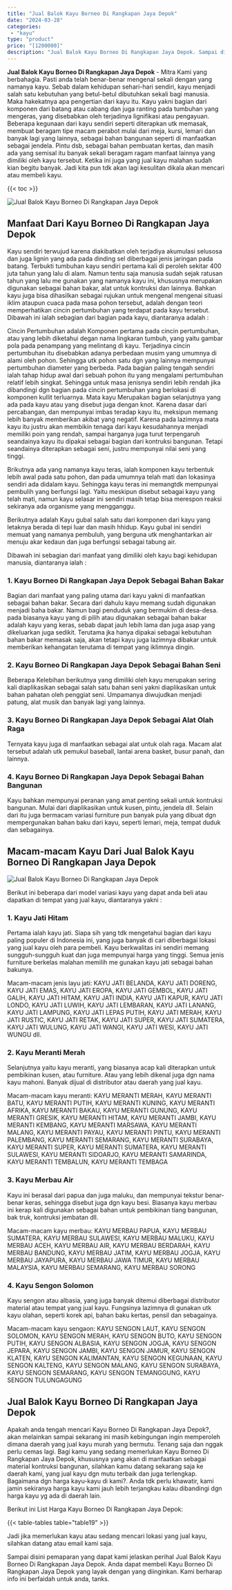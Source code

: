 ```yaml
---
title: "Jual Balok Kayu Borneo Di Rangkapan Jaya Depok"
date: "2024-03-28"
categories:
 - "kayu"
type: "product"
price: "[1200000]"
description: "Jual Balok Kayu Borneo Di Rangkapan Jaya Depok. Sampai disini pemaparan yang dapat kami jelaskan perihal Jual Balok Kayu Borneo Di Rangkapan Jaya Depok. Anda..."
---
```


**Jual Balok Kayu Borneo Di Rangkapan Jaya Depok** - Mitra Kami yang berbahagia. Pasti anda telah benar-benar mengenal sekali dengan yang namanya kayu. Sebab dalam kehidupan sehari-hari sendiri, kayu menjadi salah satu kebutuhan yang betul-betul dibutuhkan sekali bagi manusia. Maka hakekatnya apa pengertian dari kayu itu. Kayu yakni bagian dari komponen dari batang atau cabang dan juga ranting pada tumbuhan yang mengeras, yang disebabkan oleh terjadinya lignifikasi atau pengayuan. Beberapa kegunaan dari kayu sendiri seperti diterapkan utk memasak, membuat beragam tipe macam perabot mulai dari meja, kursi, lemari dan banyak lagi yang lainnya, sebagai bahan bangunan seperti di manfaatkan sebagai jendela. Pintu dsb, sebagai bahan pembuatan kertas, dan masih ada yang semisal itu banyak sekali beragam ragam manfaat lainnya yang dimiliki oleh kayu tersebut. Ketika ini juga yang jual kayu malahan sudah kian begitu banyak. Jadi kita pun tdk akan lagi kesulitan dikala akan mencari atau membeli kayu.

{{< toc >}}

![Jual Balok Kayu Borneo Di Rangkapan Jaya Depok](/images/kayu/kayu14.jpg)

## Manfaat Dari Kayu Borneo Di Rangkapan Jaya Depok

Kayu sendiri terwujud karena diakibatkan oleh terjadiya akumulasi selusosa dan juga lignin yang ada pada dinding sel diberbagai jenis jaringan pada batang. Terbukti tumbuhan kayu sendiri pertama kali di peroleh sekitar 400 juta tahun yang lalu di alam. Namun tentu saja manusia sudah sejak ratusan tahun yang lalu me gunakan yang namanya kayu ini, khususnya merupakan digunakan sebagai bahan bakar, alat untuk kontruksi dan lainnya. Bahkan kayu juga bisa dihasilkan sebagai rujukan untuk mengenal mengenai situasi iklim ataupun cuaca pada masa pohon tersebut, adalah dengan teori memperhatikan cincin pertumbuhan yang terdapat pada kayu tersebut. Dibawah ini ialah sebagian dari bagian pada kayu, diantaranya adalah :

Cincin Pertumbuhan adalah Komponen pertama pada cincin pertumbuhan, atau yang lebih diketahui degan nama lingkaran tumbuh, yang yaitu gambar pola pada penampang yang melintang di kayu. Terjadinya cincin pertumbuhan itu disebabkan adanya perbedaan musim yang umumnya di alami oleh pohon. Sehingga utk pohon satu dgn yang lainnya mempunyai pertumbuhan diameter yang berbeda. Pada bagian paling tengah sendiri ialah tahap hidup awal dari sebuah pohon itu yang mengalami pertumbuhan relatif lebih singkat. Sehingga untuk masa jenisnya sendiri lebih rendah jika dibandingi dgn bagian pada cincin pertumbuhan yang berlokasi di komponen kullit terluarnya. Mata kayu Merupakan bagian selanjutnya yang ada pada kayu atau yang disebut juga dengan knot. Karena dasar dari percabangan, dan mempunyai imbas teradap kayu itu, meksipun memang lebih banyak memberikan akibat yang negatif. Karena pada lazimnya mata kayu itu justru akan membikin tenaga dari kayu kesudahannya menjadi memiliki poin yang rendah, sampai harganya juga turut terpengaruh seandainya kayu itu dipakai sebagai bagian dari kontruksi bangunan. Tetapi seandainya diterapkan sebagai seni, justru mempunyai nilai seni yang tinggi.

Brikutnya ada yang namanya kayu teras, ialah komponen kayu terbentuk lebih awal pada satu pohon, dan pada umumnya telah mati dan lokasinya sendiri ada didalam kayu. Sehingga kayu teras ini memangtdk mempunyai pembulih yang berfungsi lagi. Yaitu meskipun disebut sebagai kayu yang telah mati, namun kayu selasar ini sendiri masih tetap bisa merespon reaksi sekiranya ada organisme yang mengganggu.

Berikutnya adalah Kayu gubal salah satu dari komponen dari kayu yang letaknya berada di tepi luar dan masih hhidup. Kayu gubal ini sendiri memuat yang namanya pembuluh, yang berguna utk menghantarkan air menuju akar kedaun dan juga berfungsi sebagai tabung air.

Dibawah ini sebagian dari manfaat yang dimiliki oleh kayu bagi kehidupan manusia, diantaranya ialah :

### 1\. Kayu Borneo Di Rangkapan Jaya Depok Sebagai Bahan Bakar

Bagian dari manfaat yang paling utama dari kayu yakni di manfaatkan sebagai bahan bakar. Secara dari dahulu kayu memang sudah digunakan menjadi baha bakar. Namun bagi penduduk yang bermukim di desa-desa. pada biasanya kayu yang di pilih atau digunakan sebagai bahan bakar adalah kayu yang keras, sebab dapat jauh lebih lama dan juga asap yang dikeluarkan juga sedikit. Terutama jka hanya dipakai sebagai kebutuhan bahan bakar memasak saja, akan tetapi kayu juga lazimnya dibakar untuk memberikan kehangatan terutama di tempat yang iklimnya dingin.

### 2\. Kayu Borneo Di Rangkapan Jaya Depok Sebagai Bahan Seni

Beberapa Kelebihan berikutnya yang dimiliki oleh kayu merupakan sering kali diaplikasikan sebagai salah satu bahan seni yakni diaplikasikan untuk bahan pahatan oleh penggiat seni. Umpamanya diwujudkan menjadi patung, alat musik dan banyak lagi yang lainnya.

### 3\. Kayu Borneo Di Rangkapan Jaya Depok Sebagai Alat Olah Raga

Ternyata kayu juga di manfaatkan sebagai alat untuk olah raga. Macam alat tersebut adalah utk pemukul baseball, lantai arena basket, busur panah, dan lainnya.

### 4\. Kayu Borneo Di Rangkapan Jaya Depok Sebagai Bahan Bangunan

Kayu bahkan mempunyai peranan yang amat penting sekali untuk kontruksi bangunan. Mulai dari diaplikasikan untuk kusen, pintu, jendela dll. Selain dari itu juga bermacam variasi furniture pun banyak pula yang dibuat dgn mempergunakan bahan baku dari kayu, seperti lemari, meja, tempat duduk dan sebagainya.

## Macam-macam Kayu Dari Jual Balok Kayu Borneo Di Rangkapan Jaya Depok

![Jual Balok Kayu Borneo Di Rangkapan Jaya Depok](/images/kayu/kayu15.jpg)

Berikut ini beberapa dari model variasi kayu yang dapat anda beli atau dapatkan di tempat yang jual kayu, diantaranya yakni :

### 1\. Kayu Jati Hitam

Pertama ialah kayu jati. Siapa sih yang tdk mengetahui bagian dari kayu paling populer di Indonesia ini, yang juga banyak di cari diberbagai lokasi yang jual kayu oleh para pembeli. Kayu berkwalitas ini sendiri memang sungguh-sungguh kuat dan juga mempunyai harga yang tinggi. Semua jenis furniture berkelas malahan memilih me gunakan kayu jati sebagai bahan bakunya.

Macam-macam jenis layu jati: KAYU JATI BELANDA, KAYU JATI DORENG, KAYU JATI EMAS, KAYU JATI EROPA, KAYU JATI GEMBOL, KAYU JATI GALIH, KAYU JATI HITAM, KAYU JATI INDIA, KAYU JATI KAPUR, KAYU JATI LONDO, KAYU JATI LUWIH, KAYU JATI LEMBARAN, KAYU JATI LANANG, KAYU JATI LAMPUNG, KAYU JATI LEPAS PUTIH, KAYU JATI MERAH, KAYU JATI RUSTIC, KAYU JATI RETAK, KAYU JATI SUPER, KAYU JATI SUMATERA, KAYU JATI WULUNG, KAYU JATI WANGI, KAYU JATI WESI, KAYU JATI WUNGU dll.

### 2\. Kayu Meranti Merah

Selanjutnya yaitu kayu meranti, yang biasanya acap kali diterapkan untuk pembikinan kusen, atau furniture. Atau yang lebih dikenal juga dgn nama kayu mahoni. Banyak dijual di distributor atau daerah yang jual kayu.

Macam-macam kayu meranti: KAYU MERANTI MERAH, KAYU MERANTI BATU, KAYU MERANTI PUTIH, KAYU MERANTI KUNING, KAYU MERANTI AFRIKA, KAYU MERANTI BAKAU, KAYU MERANTI GUNUNG, KAYU MERANTI GRESIK, KAYU MERANTI HITAM, KAYU MERANTI JAMBI, KAYU MERANTI KEMBANG, KAYU MERANTI MARSAWA, KAYU MERANTI MALANG, KAYU MERANTI PAYAU, KAYU MERANTI PINTU, KAYU MERANTI PALEMBANG, KAYU MERANTI SEMARANG, KAYU MERANTI SURABAYA, KAYU MERANTI SUPER, KAYU MERANTI SUMATERA, KAYU MERANTI SULAWESI, KAYU MERANTI SIDOARJO, KAYU MERANTI SAMARINDA, KAYU MERANTI TEMBALUN, KAYU MERANTI TEMBAGA

### 3\. Kayu Merbau Air

Kayu ini berasal dari papua dan juga maluku, dan mempunyai tekstur benar-benar keras, sehingga disebut juga dgn kayu besi. Biasanya kayu merbau ini kerap kali digunakan sebagai bahan untuk pembikinan tiang bangunan, bak truk, kontruksi jembatan dll.

Macam-macam kayu merbau: KAYU MERBAU PAPUA, KAYU MERBAU SUMATERA, KAYU MERBAU SULAWESI, KAYU MERBAU MALUKU, KAYU MERBAU ACEH, KAYU MERBAU AIR, KAYU MERBAU BERDARAH, KAYU MERBAU BANDUNG, KAYU MERBAU JATIM, KAYU MERBAU JOGJA, KAYU MERBAU JAYAPURA, KAYU MERBAU JAWA TIMUR, KAYU MERBAU MALAYSIA, KAYU MERBAU SEMARANG, KAYU MERBAU SORONG

### 4\. Kayu Sengon Solomon

Kayu sengon atau albasia, yang juga banyak ditemui diberbagai distributor material atau tempat yang jual kayu. Fungsinya lazimnya di gunakan utk kayu olahan, seperti korek api, bahan baku kertas, pensil dan sebagainya.

Macam-macam kayu sengaon: KAYU SENGON LAUT, KAYU SENGON SOLOMON, KAYU SENGON MERAH, KAYU SENGON BUTO, KAYU SENGON PUTIH, KAYU SENGON ALBASIA, KAYU SENGON JOGJA, KAYU SENGON JEPARA, KAYU SENGON JAMBI, KAYU SENGON JAMUR, KAYU SENGON KLATEN, KAYU SENGON KALIMANTAN, KAYU SENGON KEGUNAAN, KAYU SENGON KALTENG, KAYU SENGON MALANG, KAYU SENGON SURABAYA, KAYU SENGON SEMARANG, KAYU SENGON TEMANGGUNG, KAYU SENGON TULUNGAGUNG

## Jual Balok Kayu Borneo Di Rangkapan Jaya Depok

Apakah anda tengah mencari Kayu Borneo Di Rangkapan Jaya Depok?, akan melainkan sampai sekarang ini masih kebingungan ingin memperoleh dimana daerah yang jual kayu murah yang bermutu. Tenang saja dan nggak perlu cemas lagi. Bagi kamu yang sedang memerlukan Kayu Borneo Di Rangkapan Jaya Depok, khususnya yang akan di manfaatkan sebagai material kontruksi bangunan, silahkan kamu datang sekarang saja ke daerah kami, yang jual kayu dgn mutu terbaik dan juga terlengkap. Bagaimana dgn harga kayu-kayu di kami?. Anda tdk perlu khawatir, kami jamin sekiranya harga kayu kami jauh lebih terjangkau kalau dibandingi dgn harga kayu yg ada di daerah lain.

Berikut ini List Harga Kayu Borneo Di Rangkapan Jaya Depok:

{{< table-tables table="table19" >}}

Jadi jika memerlukan kayu atau sedang mencari lokasi yang jual kayu, silahkan datang atau email kami saja.

Sampai disini pemaparan yang dapat kami jelaskan perihal Jual Balok Kayu Borneo Di Rangkapan Jaya Depok. Anda dapat membeli Kayu Borneo Di Rangkapan Jaya Depok yang layak dengan yang diinginkan. Kami berharap info ini berfaidah untuk anda, tanks.
